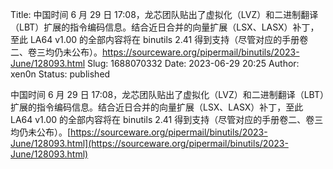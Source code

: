 Title: 中国时间 6 月 29 日 17:08，龙芯团队贴出了虚拟化（LVZ）和二进制翻译（LBT）扩展的指令编码信息。结合近日合并的向量扩展（LSX、LASX）补丁，至此 LA64 v1.00 的全部内容将在 binutils 2.41 得到支持（尽管对应的手册卷二、卷三均仍未公布）。https://sourceware.org/pipermail/binutils/2023-June/128093.html
Slug: 1688070332
Date: 2023-06-29 20:25
Author: xen0n
Status: published

中国时间 6 月 29 日 17:08，龙芯团队贴出了虚拟化（LVZ）和二进制翻译（LBT）扩展的指令编码信息。结合近日合并的向量扩展（LSX、LASX）补丁，至此 LA64 v1.00 的全部内容将在 binutils 2.41 得到支持（尽管对应的手册卷二、卷三均仍未公布）。[https://sourceware.org/pipermail/binutils/2023-June/128093.html](https://sourceware.org/pipermail/binutils/2023-June/128093.html)
